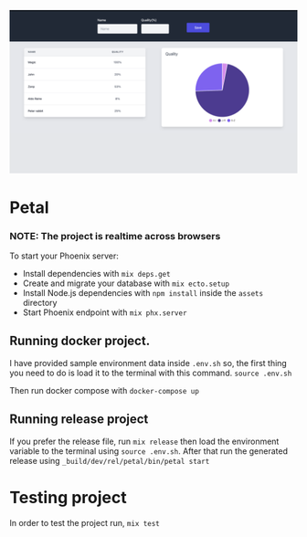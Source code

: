 

![alt text](https://github.com/johninvictus/petal/blob/master/screen_shot.png?raw=true)

# Petal

### NOTE: The project is realtime across browsers

To start your Phoenix server:

  * Install dependencies with `mix deps.get`
  * Create and migrate your database with `mix ecto.setup`
  * Install Node.js dependencies with `npm install` inside the `assets` directory
  * Start Phoenix endpoint with `mix phx.server`



## Running docker project.
I have provided sample environment data inside `.env.sh` so, the first thing you need to do is load it to the terminal with this command. `source .env.sh`

Then run docker compose with `docker-compose up`

## Running release project
If you prefer the release file, run `mix release` then load the environment variable to the terminal using `source .env.sh`. After that run the generated release using `_build/dev/rel/petal/bin/petal start`

# Testing project
In order to test the project run, `mix test`

